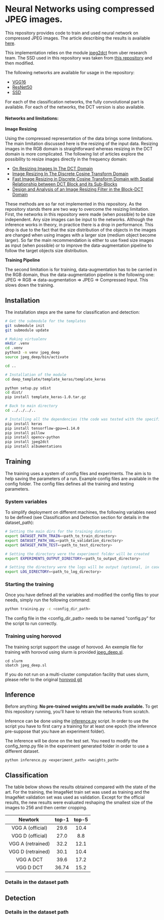 # Neural Networks using compressed JPEG images.

This repository provides code to train and used neural network on compressed JPEG images. The article describing the results is available [here](https://arxiv.org/abs/1904.08408).

This implementation relies on the module [jpeg2dct](https://github.com/uber-research/jpeg2dct) from uber research team. The SSD used in this repository was taken from [this repository](https://github.com/pierluigiferrari/ssd_keras) and then modified.

The following networks are available for usage in the repository:

- [VGG16](https://arxiv.org/abs/1409.1556)
- [ResNet50](https://arxiv.org/abs/1512.03385)
- [SSD](https://arxiv.org/abs/1512.02325)

For each of the classification networks, the fully convolutional part is available.
For each of the networks, the DCT version is also available.

#### Networks and limitations:

**Image Resizing**

Using the compressed representation of the data brings some limitations. The main limitation discussed here is the resizing of the input data. Resizing images in the RGB domain is straightforward whereas resizing in the DCT domain is more complicated. The following list of articles explore the possibility to resize images directly in the frequency domain:

- [On Resizing Images In The DCT Domain](https://ieeexplore.ieee.org/document/1421685)
- [Image Resizing In The Discrete Cosine Transform Domain](https://ieeexplore.ieee.org/document/537460)
- [Fast Image Resizing in Discrete Cosine Transform Domain with Spatial Relationship between DCT Block and its Sub-Blocks](https://ieeexplore.ieee.org/document/4590237)
- [Design and Analysis of an Image Resizing Filter in the Block-DCT Domain](https://www.researchgate.net/publication/3308607_Design_and_Analysis_of_an_Image_Resizing_Filter_in_the_Block-DCT_Domain)


These methods are so far not implemented in this repository. As the repository stands there are two way to overcome the resizing limitation. First, the networks in this repository were made (when possible) to be size independent. Any size images can be input to the networks. Although the inference works in theory, in practice there is a drop in performance. This drop is due to the fact that the size distribution of the objects in the images are changed when using images with a larger size (medium object become larger). So far the main recommendation is either to use fixed size images as input (when possible) or to improve the data-augmentation pipeline to follow the target objects size distribution.

**Training Pipeline**

The second limitation is for training, data-augmentation has to be carried in the RGB domain, thus the data-augmentation pipeline is the following one: JPEG => RGB => data-augmentation => JPEG => Compressed Input. This slows down the training.

## Installation

The installation steps are the same for classification and detection:

```bash
# Get the submodule for the templates
git submodule init
git submodule update

# Making virtualenv
mkdir .venv
cd .venv
python3 -m venv jpeg_deep
source jpeg_deep/bin/activate

cd ..

# Installation of the module
cd deep_template/template_keras/template_keras

python setup.py sdist
cd dist/
pip install template_keras-1.0.tar.gz

# Back to main directory
cd ../../../..

# Installing all the dependencies (the code was tested with the specified version numbers)
pip install keras
pip install tensorflow-gpu==1.14.0
pip install pillow
pip install opencv-python
pip install jpeg2dct
pip install albumentations
```

## Training

The training uses a system of config files and experiments. The aim is to help saving the parameters of a run.
Example config files are available in the config folder. The config files defines all the training and testing parameters. 

### System variables

To simplify deployment on different machines, the following variables need to be defined (see Classification and Detection section for details in the dataset_path):

```bash
# Setting the main dirs for the training datasets
export DATASET_PATH_TRAIN=<path_to_train_directory>
export DATASET_PATH_VAL=<path_to_validation_directory>
export DATASET_PATH_TEST=<path_to_test_directory>

# Setting the directory were the experiment folder will be created
export EXPERIMENTS_OUTPUT_DIRECTORY=<path_to_output_directory>

# Setting the directory were the logs will be output (optional, in case you use slurm)
export LOG_DIRECTORY=<path_to_log_directory>
```

### Starting the training

Once you have defined all the variables and modified the config files to your needs, simply run the following command:

```bash
python training.py -c <config_dir_path>
```

The config file in the <config_dir_path> needs to be named "config.py" for the script to run correctly.

### Training using horovod

The training script support the usage of horovod. An exemple file for training with horovod using slurm is provided [jpeg_deep.sl](slurm/jpeg_deep.sl).

```
cd slurm
sbatch jpeg_deep.sl
```

If you do not run on a multi-cluster computation facility that uses slurm, please refer to the original [horovod git](https://github.com/horovod/horovod)

## Inference

Before anything: **No pre-trained weights are/will be made available.** To get this repository running, you'll have to retrain the networks from scratch.

Inference can be done using the [inference.py](inference.py) script. In order to use the script you have to first carry a training for at least one epoch (the inference pre-suppose that you have an experiment folder).

The inference will be done on the test set. You need to modify the config_temp.py file in the experiment generated folder in order to use a different dataset.

```
python inference.py <experiment_path> <weights_path>
```

## Classification

The table below shows the results obtained compared with the state of the art. For the training, the ImageNet train set was used as training and the ImageNet validation set was used as validation. Except for the official results, the new results were evaluated reshaping the smallest size of the images to 256 and then center cropping.

| Newtork | top-1 | top-5 |
|:-:|:-:|:-:|
| VGG A (official) | 29.6 | 10.4 |
| VGG D (official) | 27.0 | 8.8 |
| VGG A (retrained) | 32.2 | 12.1 |
| VGG D (retrained) | 30.1 | 10.4 |
| VGG A DCT | 39.6 | 17.2 |
| VGG D DCT | 36.74 | 15.2 |

### Details in the dataset path

## Detection

### Details in the dataset path

